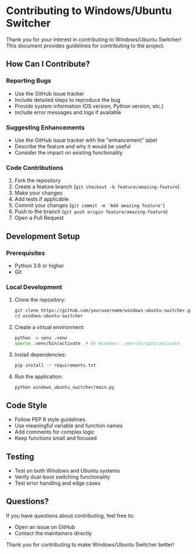 # Contributing to Windows/Ubuntu Switcher

Thank you for your interest in contributing to Windows/Ubuntu Switcher! This document provides guidelines for contributing to the project.

## How Can I Contribute?

### Reporting Bugs

- Use the GitHub issue tracker
- Include detailed steps to reproduce the bug
- Provide system information (OS version, Python version, etc.)
- Include error messages and logs if available

### Suggesting Enhancements

- Use the GitHub issue tracker with the "enhancement" label
- Describe the feature and why it would be useful
- Consider the impact on existing functionality

### Code Contributions

1. Fork the repository
2. Create a feature branch (`git checkout -b feature/amazing-feature`)
3. Make your changes
4. Add tests if applicable
5. Commit your changes (`git commit -m 'Add amazing feature'`)
6. Push to the branch (`git push origin feature/amazing-feature`)
7. Open a Pull Request

## Development Setup

### Prerequisites

- Python 3.6 or higher
- Git

### Local Development

1. Clone the repository:
   ```bash
   git clone https://github.com/yourusername/windows-ubuntu-switcher.git
   cd windows-ubuntu-switcher
   ```

2. Create a virtual environment:
   ```bash
   python -m venv .venv
   source .venv/bin/activate  # On Windows: .venv\Scripts\activate
   ```

3. Install dependencies:
   ```bash
   pip install -r requirements.txt
   ```

4. Run the application:
   ```bash
   python windows_ubuntu_switcher/main.py
   ```

## Code Style

- Follow PEP 8 style guidelines
- Use meaningful variable and function names
- Add comments for complex logic
- Keep functions small and focused

## Testing

- Test on both Windows and Ubuntu systems
- Verify dual-boot switching functionality
- Test error handling and edge cases

## Questions?

If you have questions about contributing, feel free to:
- Open an issue on GitHub
- Contact the maintainers directly

Thank you for contributing to make Windows/Ubuntu Switcher better!
